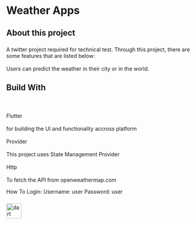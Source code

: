 <h1 align="left">Weather Apps</h1>

###

<h2 align="left">About this project</h2>

###

<p align="left">A twitter project required for technical test. Through this project, there are some features that are listed below:<br><br>Users can predict the weather in their city or in the world.</p>

###

<h2 align="left">Build With</h2>

###

<br clear="both">

<p align="left">Flutter <br><br>for building the UI and functionality accross platform<br><br>Provider <br><br>This project uses State Management Provider<br><br>Http <br><br>To fetch the API from openweathermap.com</p>

How To Login:
Username: user
Password: user

###

<div align="left">
  <img src="https://cdn.jsdelivr.net/gh/devicons/devicon/icons/dart/dart-original.svg" height="40" alt="dart logo"  />
</div>


###
